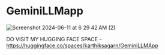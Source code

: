 # GeminiLLMapp
![Screenshot 2024-06-11 at 6 29 42 AM (2)](https://github.com/karthiksagarN/GeminiLLMapp/assets/111840048/efdffff3-d9b2-4184-a7c4-489937f18283)


DO VISIT MY HUGGING FACE SPACE - https://huggingface.co/spaces/karthiksagarn/GeminiLLMApp
